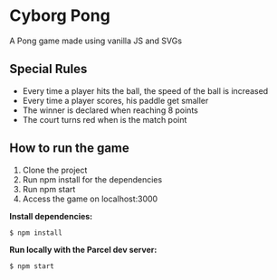 # Cyborg Pong

A Pong game made using vanilla JS and SVGs

## Special Rules

- Every time a player hits the ball, the speed of the ball is increased
- Every time a player scores, his paddle get smaller
- The winner is declared when reaching 8 points
- The court turns red when is the match point

## How to run the game

1. Clone the project
2. Run npm install for the dependencies
3. Run npm start
4. Access the game on localhost:3000

**Install dependencies:**

`$ npm install`

**Run locally with the Parcel dev server:**

`$ npm start`
